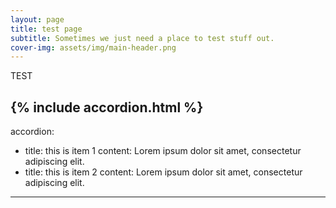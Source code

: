 ```yaml
---
layout: page
title: test page
subtitle: Sometimes we just need a place to test stuff out.
cover-img: assets/img/main-header.png
---
```


TEST


{% include accordion.html %}
---
accordion: 
  - title: this is item 1
    content: Lorem ipsum dolor sit amet, consectetur adipiscing elit. 
  - title: this is item 2
    content: Lorem ipsum dolor sit amet, consectetur adipiscing elit.
---
